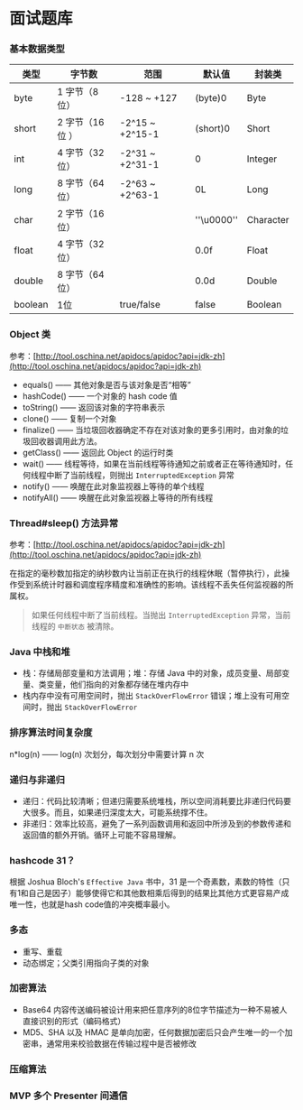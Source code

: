 # 面试题库

### 基本数据类型

| 类型 | 字节数 | 范围 | 默认值 | 封装类 |
| --- | --- | --- | --- | --- |
| byte | 1 字节（8位）| -128 ~ +127 | (byte)0 | Byte
| short | 2 字节（16位 ）| -2^15 ~ +2^15-1 | (short)0 | Short
| int | 4 字节（32位）| -2^31 ~ +2^31-1 | 0 | Integer
| long | 8 字节（64位）| -2^63 ~ +2^63-1 | 0L | Long
| char | 2 字节（16位）|  | ''\u0000'' | Character
| float | 4 字节（32位）|  | 0.0f | Float
| double | 8 字节（64位）|  | 0.0d | Double
| boolean | 1位 | true/false | false | Boolean

### Object 类

参考：[http://tool.oschina.net/apidocs/apidoc?api=jdk-zh](http://tool.oschina.net/apidocs/apidoc?api=jdk-zh)

* equals() —— 其他对象是否与该对象是否“相等”
* hashCode() —— 一个对象的 hash code 值
* toString() —— 返回该对象的字符串表示
* clone() —— 复制一个对象
* finalize() —— 当垃圾回收器确定不存在对该对象的更多引用时，由对象的垃圾回收器调用此方法。
* getClass() —— 返回此 Object 的运行时类
* wait() —— 线程等待，如果在当前线程等待通知之前或者正在等待通知时，任何线程中断了当前线程，则抛出 `InterruptedException` 异常
* notify() —— 唤醒在此对象监视器上等待的单个线程
* notifyAll() —— 唤醒在此对象监视器上等待的所有线程

### Thread#sleep() 方法异常

参考：[http://tool.oschina.net/apidocs/apidoc?api=jdk-zh](http://tool.oschina.net/apidocs/apidoc?api=jdk-zh)

在指定的毫秒数加指定的纳秒数内让当前正在执行的线程休眠（暂停执行），此操作受到系统计时器和调度程序精度和准确性的影响。该线程不丢失任何监视器的所属权。

> 如果任何线程中断了当前线程。当抛出 `InterruptedException` 异常，当前线程的 `中断状态` 被清除。

### Java 中栈和堆

* 栈：存储局部变量和方法调用；堆：存储 Java 中的对象，成员变量、局部变量、类变量，他们指向的对象都存储在堆内存中
* 栈内存中没有可用空间时，抛出 `StackOverFlowError` 错误；堆上没有可用空间时，抛出 `StackOverFlowError`

### 排序算法时间复杂度

n*log(n) —— log(n) 次划分，每次划分中需要计算 n 次

### 递归与非递归

* 递归：代码比较清晰；但递归需要系统堆栈，所以空间消耗要比非递归代码要大很多。而且，如果递归深度太大，可能系统撑不住。 
* 非递归：效率比较高，避免了一系列函数调用和返回中所涉及到的参数传递和返回值的额外开销。循环上可能不容易理解。

### hashcode 31？

根据 Joshua Bloch's `Effective Java` 书中，31 是一个奇素数，素数的特性（只有1和自己是因子）能够使得它和其他数相乘后得到的结果比其他方式更容易产成唯一性，也就是hash code值的冲突概率最小。

### 多态

* 重写、重载
* 动态绑定；父类引用指向子类的对象

### 加密算法

* Base64 内容传送编码被设计用来把任意序列的8位字节描述为一种不易被人直接识别的形式（编码格式）
* MD5、SHA 以及 HMAC 是单向加密，任何数据加密后只会产生唯一的一个加密串，通常用来校验数据在传输过程中是否被修改

### 压缩算法

### MVP 多个 Presenter 间通信

